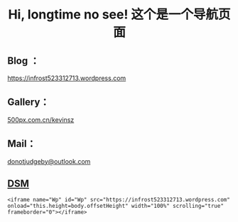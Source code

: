 <body id="body" height="100%">
<h1 style="text-align:center;">
	Hi, longtime no see! 这个是一个导航页面
</h1>
<h2>
	Blog ：
</h2>	
<a href="https://infrost523312713.wordpress.com" target="_blank">https://infrost523312713.wordpress.com</a>

<h2>
	Gallery：
</h2>
<a href="http://500px.com.cn/kevinsz" target="_blank">500px.com.cn/kevinsz</a>
<h2>
	Mail：
</h2>
<a href="mailto:donotjudgeby@outlook.com" target="_blank">donotjudgeby@outlook.com</a>
<h2>
	<a href="http://kevinskyzeng.quickconnect.cn" target="_blank">DSM</a>
</h2>

<script type="text/javascript">
    document.getElementsByTagName('body')[0].style.height = window.innerHeight+'px';
</script>
    <iframe name="Wp" id="Wp" src="https://infrost523312713.wordpress.com" onload="this.height=body.offsetHeight" width="100%" scrolling="true" frameborder="0"></iframe>

<p>
	<br />
</p>
</body>
